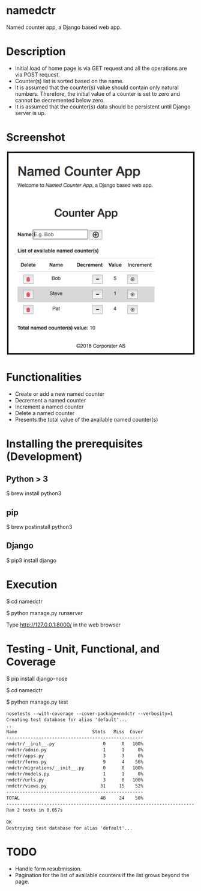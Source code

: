 # namedctr
Named counter app, a Django based web app.

# Description

* Initial load of home page is via GET request and all the operations are via POST request.
* Counter(s) list is sorted based on the name.
* It is assumed that the counter(s) value should contain only natural numbers. Therefore, the initial value of a counter is set to zero and cannot be decremented below zero.
* It is assumed that the counter(s) data should be persistent until Django server is up.

# Screenshot

![Screenshot](https://github.com/rambee/namedctr/blob/master/named_ctr_app_screenshot.png)

# Functionalities

* Create or add a new named counter
* Decrement a named counter
* Increment a named counter
* Delete a named counter
* Presents the total value of the available named counter(s)

# Installing the prerequisites (Development)

## Python > 3

$ brew install python3

## pip

$ brew postinstall python3

## Django

$ pip3 install django

# Execution

$ cd namedctr

$ python manage.py runserver

Type http://127.0.0.1:8000/ in the web browser

# Testing - Unit, Functional, and Coverage

$ pip install django-nose

$ cd namedctr

$ python manage.py test
```
nosetests --with-coverage --cover-package=nmdctr --verbosity=1
Creating test database for alias 'default'...
..
Name                            Stmts   Miss  Cover
---------------------------------------------------
nmdctr/__init__.py                  0      0   100%
nmdctr/admin.py                     1      1     0%
nmdctr/apps.py                      3      3     0%
nmdctr/forms.py                     9      4    56%
nmdctr/migrations/__init__.py       0      0   100%
nmdctr/models.py                    1      1     0%
nmdctr/urls.py                      3      0   100%
nmdctr/views.py                    31     15    52%
---------------------------------------------------
TOTAL                              48     24    50%
----------------------------------------------------------------------
Ran 2 tests in 0.057s

OK
Destroying test database for alias 'default'...
```

# TODO

* Handle form resubmission.
* Pagination for the list of available counters if the list grows beyond the page.
